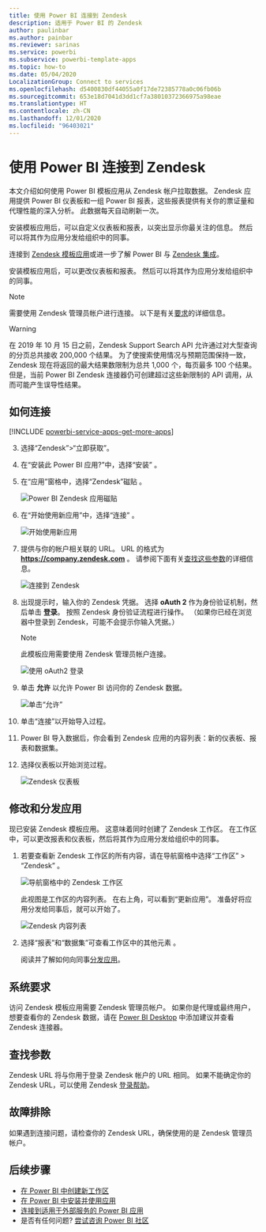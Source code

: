 ```yaml
---
title: 使用 Power BI 连接到 Zendesk
description: 适用于 Power BI 的 Zendesk
author: paulinbar
ms.author: painbar
ms.reviewer: sarinas
ms.service: powerbi
ms.subservice: powerbi-template-apps
ms.topic: how-to
ms.date: 05/04/2020
LocalizationGroup: Connect to services
ms.openlocfilehash: d5400830df44055a0f17de72385778a0c06fb06b
ms.sourcegitcommit: 653e18d7041d3dd1cf7a38010372366975a98eae
ms.translationtype: HT
ms.contentlocale: zh-CN
ms.lasthandoff: 12/01/2020
ms.locfileid: "96403021"
---
```

# <a name="connect-to-zendesk-with-power-bi"></a>使用 Power BI 连接到 Zendesk

本文介绍如何使用 Power BI 模板应用从 Zendesk 帐户拉取数据。 Zendesk 应用提供 Power BI 仪表板和一组 Power BI 报表，这些报表提供有关你的票证量和代理性能的深入分析。 此数据每天自动刷新一次。 

安装模板应用后，可以自定义仪表板和报表，以突出显示你最关注的信息。 然后可以将其作为应用分发给组织中的同事。

连接到 [Zendesk 模板应用](https://app.powerbi.com/getdata/services/zendesk)或进一步了解 Power BI 与 [Zendesk 集成](https://powerbi.microsoft.com/integrations/zendesk)。

安装模板应用后，可以更改仪表板和报表。 然后可以将其作为应用分发给组织中的同事。

>[!NOTE]
>需要使用 Zendesk 管理员帐户进行连接。 以下是有关[要求](#system-requirements)的详细信息。

>[!WARNING]
>在 2019 年 10 月 15 日之前，Zendesk Support Search API 允许通过对大型查询的分页总共接收 200,000 个结果。 为了使搜索使用情况与预期范围保持一致，Zendesk 现在将返回的最大结果数限制为总共 1,000 个，每页最多 100 个结果。 但是，当前 Power BI Zendesk 连接器仍可创建超过这些新限制的 API 调用，从而可能产生误导性结果。

## <a name="how-to-connect"></a>如何连接

[!INCLUDE [powerbi-service-apps-get-more-apps](../includes/powerbi-service-apps-get-more-apps.md)]

3. 选择“Zendesk”\>“立即获取”。
4. 在“安装此 Power BI 应用?”中，选择“安装” 。
4. 在“应用”窗格中，选择“Zendesk”磁贴 。

    ![Power BI Zendesk 应用磁贴](media/service-connect-to-zendesk/power-bi-zendesk-tile.png)

6. 在“开始使用新应用”中，选择“连接” 。

    ![开始使用新应用](media/service-connect-to-zendesk/power-bi-new-app-connect-get-started.png)

4. 提供与你的帐户相关联的 URL。 URL 的格式为 **https://company.zendesk.com** 。 请参阅下面有关[查找这些参数](#finding-parameters)的详细信息。
   
   ![连接到 Zendesk](media/service-connect-to-zendesk/pbi_zendeskconnect.png)

5. 出现提示时，输入你的 Zendesk 凭据。  选择 **oAuth 2** 作为身份验证机制，然后单击 **登录**。 按照 Zendesk 身份验证流程进行操作。 （如果你已经在浏览器中登录到 Zendesk，可能不会提示你输入凭据。）
   
   > [!NOTE]
   > 此模板应用需要使用 Zendesk 管理员帐户连接。 
   > 
   
   ![使用 oAuth2 登录](media/service-connect-to-zendesk/pbi_zendesksignin.png)
6. 单击 **允许** 以允许 Power BI 访问你的 Zendesk 数据。
   
   ![单击“允许”](media/service-connect-to-zendesk/zendesk2.jpg)
7. 单击“连接”以开始导入过程。 
8. Power BI 导入数据后，你会看到 Zendesk 应用的内容列表：新的仪表板、报表和数据集。
9. 选择仪表板以开始浏览过程。

    ![Zendesk 仪表板](media/service-connect-to-zendesk/power-bi-zendesk-dashboard.png)
   
## <a name="modify-and-distribute-your-app"></a>修改和分发应用

现已安装 Zendesk 模板应用。 这意味着同时创建了 Zendesk 工作区。 在工作区中，可以更改报表和仪表板，然后将其作为应用分发给组织中的同事。 

1. 若要查看新 Zendesk 工作区的所有内容，请在导航窗格中选择“工作区” > “Zendesk” 。 

    ![导航窗格中的 Zendesk 工作区](media/service-connect-to-zendesk/power-bi-zendesk-workspace-left-nav.png)

    此视图是工作区的内容列表。 在右上角，可以看到“更新应用”。 准备好将应用分发给同事后，就可以开始了。 

    ![Zendesk 内容列表](media/service-connect-to-zendesk/power-bi-zendesk-content-list.png)

2. 选择“报表”和“数据集”可查看工作区中的其他元素 。

    阅读并了解如何向同事[分发应用](../collaborate-share/service-create-distribute-apps.md)。

## <a name="system-requirements"></a>系统要求
访问 Zendesk 模板应用需要 Zendesk 管理员帐户。 如果你是代理或最终用户，想要查看你的 Zendesk 数据，请在 [Power BI Desktop](desktop-connect-to-data.md) 中添加建议并查看 Zendesk 连接器。

## <a name="finding-parameters"></a>查找参数
Zendesk URL 将与你用于登录 Zendesk 帐户的 URL 相同。 如果不能确定你的 Zendesk URL，可以使用 Zendesk [登录帮助](https://www.zendesk.com/login/)。

## <a name="troubleshooting"></a>故障排除
如果遇到连接问题，请检查你的 Zendesk URL，确保使用的是 Zendesk 管理员帐户。

## <a name="next-steps"></a>后续步骤

* [在 Power BI 中创建新工作区](../collaborate-share/service-create-the-new-workspaces.md)
* [在 Power BI 中安装并使用应用](../consumer/end-user-apps.md)
* [连接到适用于外部服务的 Power BI 应用](service-connect-to-services.md)
* 是否有任何问题? [尝试咨询 Power BI 社区](https://community.powerbi.com/)
